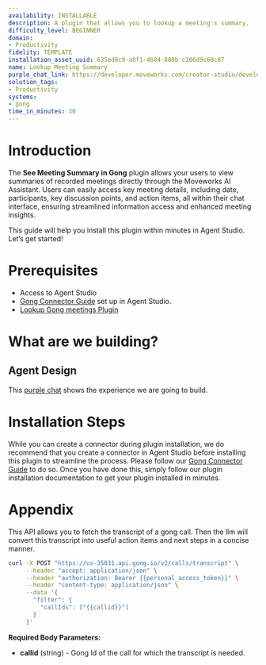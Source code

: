 ```yaml
---
availability: INSTALLABLE
description: A plugin that allows you to lookup a meeting's summary.
difficulty_level: BEGINNER
domain:
- Productivity
fidelity: TEMPLATE
installation_asset_uuid: 635ed0c9-a0f1-4604-880b-c106d9c60c87
name: Lookup Meeting Summary
purple_chat_link: https://developer.moveworks.com/creator-studio/developer-tools/purple-chat?conversation=%7B%22startTimestamp%22%3A%2211%3A43%2BAM%22%2C%22messages%22%3A%5B%7B%22parts%22%3A%5B%7B%22richText%22%3A%22I+want+a+recap+of+my+meetings+last+week.%22%7D%5D%2C%22role%22%3A%22user%22%7D%2C%7B%22parts%22%3A%5B%7B%22richText%22%3A%22Hello%21+Here+are+your+recorded+Gong+meetings%3A%22%7D%2C%7B%22richText%22%3A%22%3Col%3E%5Cn++%3Cli%3ETeam+Sync+-+%5BOct+25%2C+2023%2C+10%3A00+AM%5D%3C%2Fli%3E%5Cn++%3Cli%3EClient+Update+-+%5BOct+24%2C+2023%2C+2%3A00+PM%5D%3C%2Fli%3E%5Cn++%3Cli%3EProject+Kickoff+-+%5BOct+23%2C+2023%2C+3%3A00+PM%5D%3C%2Fli%3E%5Cn%3C%2Fol%3E%5CnPlease+type+the+number+of+the+meeting+you%27d+like+to+get+the+summary+for.%22%7D%5D%2C%22role%22%3A%22assistant%22%7D%2C%7B%22parts%22%3A%5B%7B%22richText%22%3A%22%3Ccode%3E1%3C%2Fcode%3E%22%7D%5D%2C%22role%22%3A%22user%22%7D%2C%7B%22parts%22%3A%5B%7B%22richText%22%3A%22You+selected%3A+%3Cb%3ETeam+Sync%3C%2Fb%3E+-+%5BOct+25%2C+2023%2C+10%3A00+AM%5D+Is+this+correct%3F+%28yes%2Fno%29%22%7D%5D%2C%22role%22%3A%22assistant%22%7D%2C%7B%22parts%22%3A%5B%7B%22richText%22%3A%22%3Ccode%3Eyes%3C%2Fcode%3E%22%7D%5D%2C%22role%22%3A%22user%22%7D%2C%7B%22parts%22%3A%5B%7B%22richText%22%3A%22Great%21+Here+is+the+summary+for+the+%3Cb%3ETeam+Sync%3C%2Fb%3E+meeting%3A%22%7D%2C%7B%22richText%22%3A%22%3Cp%3E%3Cb%3EMeeting+Summary%3A%3C%2Fb%3E%3C%2Fp%3E%5Cn%3Cul%3E%5Cn++%3Cli%3E%3Cb%3EDate+and+Time%3A%3C%2Fb%3E+Oct+25%2C+2023%2C+10%3A00+AM%3C%2Fli%3E%5Cn++%3Cli%3E%3Cb%3EParticipants%3A%3C%2Fb%3E+John%2C+Sara%2C+Amanda%2C+Michael%3C%2Fli%3E%5Cn++%3Cli%3E%3Cb%3EKey+Points+Discussed%3A%3C%2Fb%3E%3Cbr%3E%5Cn++++%3Col%3E%5Cn++++++%3Cli%3EProject+timeline+and+milestone+updates.%3C%2Fli%3E%5Cn++++++%3Cli%3EBudget+proposal+and+allocation+for+the+next+quarter.%3C%2Fli%3E%5Cn++++++%3Cli%3EIdentified+risks+and+mitigation+strategies.%3C%2Fli%3E%5Cn++++++%3Cli%3ERoles+and+responsibilities+for+the+upcoming+sprint.%3C%2Fli%3E%5Cn++++%3C%2Fol%3E%5Cn++%3C%2Fli%3E%5Cn++%3Cli%3E%3Cb%3EAction+Items%3A%3C%2Fb%3E%3Cbr%3E%5Cn++++%3Col%3E%5Cn++++++%3Cli%3EJohn+to+finalize+the+budget+proposal+by+Oct+28%2C+2023.%3C%2Fli%3E%5Cn++++++%3Cli%3ESara+to+prepare+the+draft+presentation+by+Oct+29%2C+2023.%3C%2Fli%3E%5Cn++++++%3Cli%3EAmanda+to+schedule+the+follow-up+meeting+by+Oct+30%2C+2023.%3C%2Fli%3E%5Cn++++%3C%2Fol%3E%5Cn++%3C%2Fli%3E%5Cn%3C%2Ful%3E%22%7D%5D%2C%22role%22%3A%22assistant%22%7D%5D%7D
solution_tags:
- Productivity
systems:
- gong
time_in_minutes: 30
---
```


# Introduction

The **See Meeting Summary in Gong** plugin allows your users to view summaries of recorded meetings directly through the Moveworks AI Assistant. Users can easily access key meeting details, including date, participants, key discussion points, and action items, all within their chat interface, ensuring streamlined information access and enhanced meeting insights.

This guide will help you install this plugin within minutes in Agent Studio. Let’s get started!

# Prerequisites

- Access to Agent Studio
- [Gong Connector Guide](http://developer.moveworks.com/marketplace/package?id=gong&hist=home%2Cbrws#how-to-implement)    set up in Agent Studio.
- [Lookup Gong meetings Plugin](https://developer.moveworks.com/marketplace/plugin?id=gong-view-meetings&hist=home%2Cpkg.gong%2Cbrws)

# What are we building?

## Agent Design

This [purple chat](https://developer.moveworks.com/creator-studio/developer-tools/purple-chat?conversation=%7B%22startTimestamp%22%3A%2211%3A43+AM%22%2C%22messages%22%3A%5B%7B%22parts%22%3A%5B%7B%22richText%22%3A%22I+want+to+create+a+new+task+and+assign+it+to+a+user.%22%7D%5D%2C%22role%22%3A%22user%22%7D%2C%7B%22parts%22%3A%5B%7B%22richText%22%3A%22Okay%2C+I+can+help+with+that.+Let%27s+gather+some+details.%5Cn%5CnWho+should+I+assign+the+task+to%3F%22%7D%5D%2C%22role%22%3A%22assistant%22%7D%2C%7B%22parts%22%3A%5B%7B%22richText%22%3A%22John+Doe%22%7D%5D%2C%22role%22%3A%22user%22%7D%2C%7B%22parts%22%3A%5B%7B%22reasoningSteps%22%3A%5B%7B%22richText%22%3A%22Searching+for+user+%5C%22John+Doe%5C%22+in+the+system...%22%2C%22status%22%3A%22pending%22%7D%2C%7B%22richText%22%3A%22Found+2+possible+matches.%22%2C%22status%22%3A%22success%22%7D%5D%7D%2C%7B%22richText%22%3A%22I+found+a+couple+of+matches+for+%5C%22John+Doe.%5C%22%22%7D%2C%7B%22buttons%22%3A%5B%7B%22buttonText%22%3A%22John+Doe+%28john.doe%40example.com%29%22%2C%22style%22%3A%22outlined%22%7D%2C%7B%22buttonText%22%3A%22John+Doe+%28john.d%40example.com%29%22%2C%22style%22%3A%22outlined%22%7D%5D%7D%5D%2C%22role%22%3A%22assistant%22%7D%2C%7B%22parts%22%3A%5B%7B%22richText%22%3A%22John+Doe+%28john.doe%40example.com%29%22%7D%5D%2C%22role%22%3A%22user%22%7D%2C%7B%22parts%22%3A%5B%7B%22richText%22%3A%22Got+it.+Which+project+should+this+task+be+associated+with%3F%22%7D%5D%2C%22role%22%3A%22assistant%22%7D%2C%7B%22parts%22%3A%5B%7B%22richText%22%3A%22Project+Evergreen%22%7D%5D%2C%22role%22%3A%22user%22%7D%2C%7B%22parts%22%3A%5B%7B%22richText%22%3A%22Okay.+What+should+the+task+name+be%3F%22%7D%5D%2C%22role%22%3A%22assistant%22%7D%2C%7B%22parts%22%3A%5B%7B%22richText%22%3A%22Design+new+homepage%22%7D%5D%2C%22role%22%3A%22user%22%7D%2C%7B%22parts%22%3A%5B%7B%22richText%22%3A%22And+when+should+this+task+be+due%3F%22%7D%5D%2C%22role%22%3A%22assistant%22%7D%2C%7B%22parts%22%3A%5B%7B%22richText%22%3A%22Next+Friday%22%7D%5D%2C%22role%22%3A%22user%22%7D%2C%7B%22parts%22%3A%5B%7B%22richText%22%3A%22%3Cp%3EOkay%2C+I+have+the+following+details%3A%3C%2Fp%3E%5Cn%3Cp%3E%3Cstrong%3EAssignee%3C%2Fstrong%3E%3AJohn+Doe+%28john.doe%40example.com%29%26nbsp%3B%3C%2Fp%3E%5Cn%3Cp%3E%3Cstrong%3EProject%3C%2Fstrong%3E%3A+Project+Evergreen%26nbsp%3B%3C%2Fp%3E%5Cn%3Cp%3E%3Cstrong%3ETask+Name%3C%2Fstrong%3E%3A+Design+new+homepage%26nbsp%3B%3C%2Fp%3E%5Cn%3Cp%3E%3Cstrong%3EDue+Date%3C%2Fstrong%3E%3ANext+Friday%26nbsp%3B%3C%2Fp%3E%5Cn%3Cp%3ECreate+the+task%3F%3C%2Fp%3E%22%7D%2C%7B%22buttons%22%3A%5B%7B%22buttonText%22%3A%22Create+Task%22%2C%22style%22%3A%22filled%22%7D%2C%7B%22buttonText%22%3A%22Edit+Details%22%2C%22style%22%3A%22outlined%22%7D%2C%7B%22buttonText%22%3A%22Cancel%22%2C%22style%22%3A%22outlined%22%7D%5D%7D%5D%2C%22role%22%3A%22assistant%22%7D%2C%7B%22parts%22%3A%5B%7B%22richText%22%3A%22Create+Task%22%7D%5D%2C%22role%22%3A%22user%22%7D%2C%7B%22parts%22%3A%5B%7B%22richText%22%3A%22OK.+I%27ve+created+the+task.%22%7D%2C%7B%22citations%22%3A%5B%7B%22citationTitle%22%3A%22Design+new+homepage%22%2C%22connectorName%22%3A%22asana%22%7D%5D%7D%5D%2C%22role%22%3A%22assistant%22%7D%5D%7D) shows the experience we are going to build.

# Installation Steps

While you can create a connector during plugin installation, we do recommend that you create a connector in Agent Studio before installing this plugin to streamline the process. Please follow our [Gong Connector Guide](http://developer.moveworks.com/marketplace/package?id=gong&hist=home%2Cbrws#how-to-implement) to do so. Once you have done this, simply follow our plugin installation documentation to get your plugin installed in minutes.

# Appendix

This API allows you to fetch the transcript of a gong call. Then the llm will convert this transcript into useful action items and next steps in a concise manner.

```bash
curl -X POST "https://us-35031.api.gong.io/v2/calls/transcript" \
     --header "accept: application/json" \
     --header "authorization: Bearer {{personal_access_token}}" \
     --header "content-type: application/json" \
     --data '{
       "filter": {
         "callIds": ["{{callid}}"]
       }
     }'
```

**Required Body Parameters:**

- **callid** (string) - Gong Id of the call for which the transcript is needed.